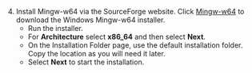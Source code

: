 4. Install Mingw-w64 via the SourceForge website. Click [Mingw-w64](https://sourceforge.net/projects/mingw-w64/files/Toolchains%20targetting%20Win32/Personal%20Builds/mingw-builds/installer/mingw-w64-install.exe/download) to download the Windows Mingw-w64 installer.
	 - Run the installer. 
	 - For  **Architecture**  select  **x86_64**  and then select  **Next**. 
	 - On the Installation Folder page, use the default installation folder. Copy the location as you will need it later. 
	  - Select  **Next**  to start the installation.